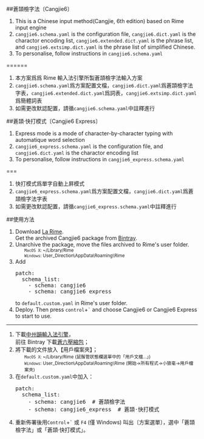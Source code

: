 ##蒼頡檢字法〔Cangjie6〕

1. This is a Chinese input method(Cangjie, 6th edition) based on Rime input engine
2. `cangjie6.schema.yaml` is the configuration file, `cangjie6.dict.yaml` is the charactor encoding list, `cangjie6.extended.dict.yaml` is the phrase list, and `cangjie6.extsimp.dict.yaml` is the phrase list of simplified Chinese.
3. To personalise, follow instructions in `cangjie6.schema.yaml`

======
1. 本方案爲爲 Rime 輸入法引擎所製蒼頡檢字法輸入方案
2. `cangjie6.schema.yaml`爲方案配置文檔，`cangjie6.dict.yaml`爲蒼頡檢字法字表，`cangjie6.extended.dict.yaml`爲詞表，`cangjie6.extsimp.dict.yaml`爲簡體詞表
3. 如需更改默認配置，請循`cangjie6.schema.yaml`中註釋進行

##蒼頡·快打模式〔Cangjie6 Express〕

1. Express mode is a mode of character-by-character typing with automatique word selection
2. `cangjie6_express.schema.yaml` is the configuration file, and `cangjie6.dict.yaml` is the charactor encoding list
3. To personalise, follow instructions in `cangjie6_express.schema.yaml`

===
1. 快打模式爲單字自動上屛模式
2. `cangjie6_express.schema.yaml`爲方案配置文檔，`cangjie6.dict.yaml`爲蒼頡檢字法字表
3. 如需更改默認配置，請循`cangjie6_express.schema.yaml`中註釋進行

##使用方法
<ol><li>Download <a href="https://code.google.com/p/rimeime/">La Rime</a>.<br />
Get the archived Cangjie6 package from <a href="http://www.bintray.com/rime-aca/Schemata/Cangjie6">Bintray</a>.</li>
<li>Unarchive the package, move the files archived to Rime's user folder.
<br /><small><ul>
<code>MacOS X</code>: ~/Library/Rime<br />
<code>Windows</code>: User_Direction\AppData\Roaming\Rime
</small></ul>
<li>Add</li>
<pre>patch:
  schema_list:
    - schema: cangjie6
    - schema: cangjie6_express</pre>
to <code>default.custom.yaml</code> in Rime's user folder.
<li>Deploy. Then press <code>control</code>+<code>`</code> and choose Cangjie6 or Cangjie6 Express to start to use.</li></ol>

<hr>
<ol><li>下載<a href="http://code.google.com/p/rimeime">中州韻輸入法引擎</a>，<br />
前往 Bintray 下載<a href="http://www.bintray.com/rime-aca/Schemata/Cangjie6">蒼六壓縮包</a>；
<li>將下載的文件放入【用戶檔案夾】；
<br /><small><ul>
<code>MacOS X</code>: ~/Library/Rime (鼠鬚管狀態欄選單中的「用戶文檔…」)<br />
<code>Windows</code>: User_Direction\AppData\Roaming\Rime (開始→所有程式→小狼毫→用戶檔案夾)
</small></ul>
<li>在<code>default.custom.yaml</code>中加入：
<pre>patch:
  schema_list:
    - schema: cangjie6  # 蒼頡檢字法
    - schema: cangjie6_express  # 蒼頡·快打模式
</pre>
<li>重新佈署後用<code>Control</code>+<code>`</code> 或 <code>F4</code> (僅 Windows) 叫出〔方案選單〕，選中「蒼頡檢字法」或「蒼頡·快打模式」。
</ol>

